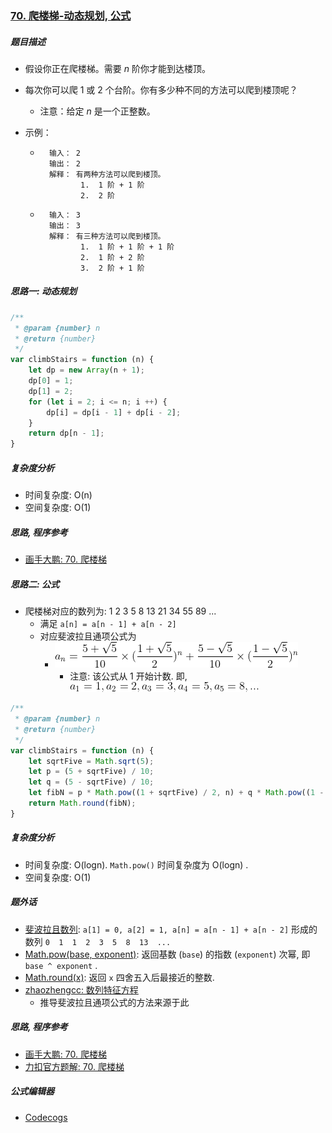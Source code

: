 ### [70. 爬楼梯-动态规划, 公式](https://leetcode-cn.com/problems/climbing-stairs/)

##### 题目描述

* 假设你正在爬楼梯。需要 *n* 阶你才能到达楼顶。

* 每次你可以爬 1 或 2 个台阶。你有多少种不同的方法可以爬到楼顶呢？

    * 注意：给定 *n* 是一个正整数。

* 示例：

    * ```example
        输入： 2
        输出： 2
        解释： 有两种方法可以爬到楼顶。
               1.  1 阶 + 1 阶
               2.  2 阶
        ```

    * ```example
        输入： 3
        输出： 3
        解释： 有三种方法可以爬到楼顶。
               1.  1 阶 + 1 阶 + 1 阶
               2.  1 阶 + 2 阶
               3.  2 阶 + 1 阶
        ```



##### 思路一: 动态规划

```javascript
/**
 * @param {number} n
 * @return {number}
 */
var climbStairs = function (n) {
    let dp = new Array(n + 1);
    dp[0] = 1;
    dp[1] = 2;
    for (let i = 2; i <= n; i ++) {
        dp[i] = dp[i - 1] + dp[i - 2];
    }
    return dp[n - 1];
}
```

##### 复杂度分析

* 时间复杂度: O(n)
* 空间复杂度: O(1)



##### 思路, 程序参考

* [画手大鹏: 70. 爬楼梯](https://leetcode-cn.com/problems/climbing-stairs/solution/hua-jie-suan-fa-70-pa-lou-ti-by-guanpengchn/)



##### 思路二: 公式

* 爬楼梯对应的数列为: 1  2  3  5  8  13 21 34 55 89 ...
    * 满足 `a[n] = a[n - 1] + a[n - 2]`
    * 对应斐波拉且通项公式为
        * ![chapter70.1](./images/01-99/chapter70.1.png)
            * 注意: 该公式从 1 开始计数. 即, ![chapter70.2](./images/01-99/chapter70.2.png)

```javascript
/**
 * @param {number} n
 * @return {number}
 */
var climbStairs = function (n) {
    let sqrtFive = Math.sqrt(5);
    let p = (5 + sqrtFive) / 10;
    let q = (5 - sqrtFive) / 10;
    let fibN = p * Math.pow((1 + sqrtFive) / 2, n) + q * Math.pow((1 - sqrtFive) / 2, n);
    return Math.round(fibN);
}
```

##### 复杂度分析

* 时间复杂度: O(logn). `Math.pow()` 时间复杂度为 O(logn) .
* 空间复杂度: O(1)



##### 题外话

* [斐波拉且数列](https://zh.wikipedia.org/wiki/%E6%96%90%E6%B3%A2%E9%82%A3%E5%A5%91%E6%95%B0%E5%88%97): `a[1] = 0, a[2] = 1, a[n] = a[n - 1] + a[n - 2]` 形成的数列 `0  1  1  2  3  5  8  13  ...`
* [Math.pow(base, exponent)](https://developer.mozilla.org/zh-CN/docs/Web/JavaScript/Reference/Global_Objects/Math/pow): 返回基数 (`base`) 的指数 (`exponent`) 次幂, 即 `base ^ exponent` .
* [Math.round(x)](https://developer.mozilla.org/zh-CN/docs/Web/JavaScript/Reference/Global_Objects/Math/round): 返回 `x` 四舍五入后最接近的整数.
* [zhaozhengcc: 数列特征方程](https://blog.csdn.net/bigtiao097/article/details/77113874)
    * 推导斐波拉且通项公式的方法来源于此



##### 思路, 程序参考

* [画手大鹏: 70. 爬楼梯](https://leetcode-cn.com/problems/climbing-stairs/solution/hua-jie-suan-fa-70-pa-lou-ti-by-guanpengchn/)
* [力扣官方题解: 70. 爬楼梯](https://leetcode-cn.com/problems/climbing-stairs/solution/pa-lou-ti-by-leetcode-solution/)

##### 公式编辑器

* [Codecogs](https://www.codecogs.com/latex/eqneditor.php?lang=zh-cn)